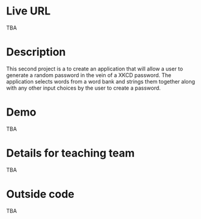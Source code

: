 # Live URL
TBA

# Description
This second project is a to create an application that will allow a user to generate a random password in the vein of a XKCD password. The application selects words from a word bank and strings them together along with any other input choices by the user to create a password.

# Demo
TBA

# Details for teaching team
TBA

# Outside code
TBA


